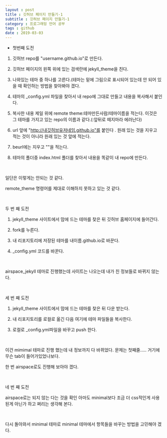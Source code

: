 ```yaml
---
layout : post
title : 깃허브 페이지 만들기-1
subtitle : 깃허브 페이지 만들기-1
category : 프로그래밍 언어 공부
tags : github
date : 2019-03-03
---
```

- 첫번째 도전

1. 깃허브 repo를 "username.github.io"로 만든다.

2. 깃허브 페이지의 왼쪽 위에 있는 검색란에 jekyll_theme을 친다.

3. 나와있는 테마 중 하나를 고른다.(테마는 밑에 그림으로 표시되어 있는데 안 되어 있을 때 확인하는 방법을 찾아봐야 겠다.

4. 테마의 \_config.yml 파일을 찾아서 내 repo에 그대로 만들고 내용을 복사해서 붙인다.

5. 복사한 내용 제일 위에 remote theme:테마만든사람/테마이름을 적는다. 이것은 그 테마를 가지고 있는 repo의 이름과 같다.(:앞뒤로 떼지마라 에러난다)

6. url 앞에 "http://내깃허브유저네임.github.io"를 붙인다 . 원래 있는 것을 지우고 적는 것이 아니라 원래 있는 것 앞에 적는다.

7. beurl에는 지우고 ""을 적는다.

8. 테마의 폴더중 index.html 폴더를 찾아서 내용을 똑같이 내 repo에 만든다.

​

일단은 이렇게는 안되는 것 같다.

remote_theme 명령어를 제대로 이해하지 못하고 있는 것 같다.

​

두 번 째 도전

1. jekyll_theme 사이트에서 맘에 드는 테마를 찾은 뒤 깃허브 홈페이지에 들어간다.

2. fork를 누른다.

3. 내 리포지토리에 저장된 테마를 내이름.github.io로 바꾼다.

4. \_config.yml 코드를 바꾼다.

​

airspace_jekyll 테마로 진행했는데 사이트는 나오는데 내가 친 정보들로 바뀌지 않는다.

​

세 번 째 도전

1. jekyll_theme 사이트에서 맘에 드는 테마를 찾은 뒤 다운 받는다.

2. 내 리포지토리를 로컬로 옮긴 다음 여기에 테마 파일들을 복사한다.

3. 로컬로 \_config.yml파일을 바꾸고 push 한다.

​

이건 mimimal 테마로 진행 했는데 내 정보까지 다 바뀌었다. 문제는 첫째줄..... 거기에 무슨  tab이 들어가있었나보다.

한 번 airspace로도 진행해 보아야 겠다.

​

네 번 째 도전

airspace로는 되지 않는 다는 것을 확인 아마도 minimal보다 조금 더 css적인게 사용된게 아닌가 하고 쩌리는 생각해 본다.

​

다시 돌아와서 minimal 테마로 minimal 테마에서 항목들을 바꾸는 방법을 고민해야 겠다.
